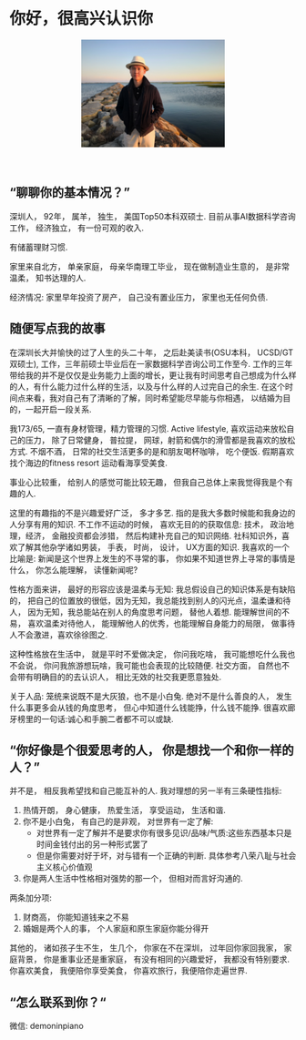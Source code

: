 # 你好，很高兴认识你

<p align="center"><img width=50% src="imgs/selfie.jpg"></p>
&nbsp;&nbsp;&nbsp;&nbsp;&nbsp;&nbsp;&nbsp;&nbsp;&nbsp;&nbsp;&nbsp;&nbsp;&nbsp;&nbsp;&nbsp;&nbsp;&nbsp;&nbsp;&nbsp;

## “聊聊你的基本情况？”

深圳人， 92年， 属羊， 独生， 美国Top50本科双硕士. 目前从事AI数据科学咨询工作， 经济独立， 有一份可观的收入.

有储蓄理财习惯.

家里来自北方， 单亲家庭， 母亲华南理工毕业， 现在做制造业生意的， 是非常温柔， 知书达理的人.

经济情况: 家里早年投资了房产， 自己没有置业压力， 家里也无任何负债.

## 随便写点我的故事

在深圳长大并愉快的过了人生的头二十年， 之后赴美读书(OSU本科， UCSD/GT双硕士), 工作，三年前硕士毕业后在一家数据科学咨询公司工作至今. 工作的三年带给我的并不是仅仅是业务能力上面的增长，更让我有时间思考自己想成为什么样的人，有什么能力过什么样的生活，以及与什么样的人过完自己的余生. 在这个时间点来看，我对自己有了清晰的了解，同时希望能尽早能与你相遇， 以结婚为目的，一起开启一段关系.

我173/65, 一直有身材管理，精力管理的习惯. Active lifestyle, 喜欢运动来放松自己的压力， 除了日常健身， 普拉提， 网球，射箭和偶尔的滑雪都是我喜欢的放松方式. 不烟不酒， 日常的社交生活更多的是和朋友喝杯咖啡， 吃个便饭. 假期喜欢找个海边的fitness resort 运动看海享受美食.

事业心比较重， 给别人的感觉可能比较无趣， 但我自己总体上来我觉得我是个有趣的人.

这里的有趣指的不是兴趣爱好广泛， 多才多艺. 指的是我大多数时候能和我身边的人分享有用的知识. 不工作不运动的时候， 喜欢无目的的获取信息: 技术， 政治地理，经济，  金融投资都会涉猎， 然后构建补充自己的知识网络. 社科知识外，喜欢了解其他杂学诸如男装， 手表， 时尚， 设计， UX方面的知识. 我喜欢的一个比喻是: 新闻是这个世界上发生的不寻常的事， 你如果不知道世界上寻常的事情是什么， 你怎么能理解， 读懂新闻呢?

性格方面来讲， 最好的形容应该是温柔与无知: 我总假设自己的知识体系是有缺陷的， 把自己的位置放的很低，因为无知，我总能找到别人的闪光点，温柔谦和待人， 因为无知，我总能站在别人的角度思考问题， 替他人着想. 能理解世间的不易， 喜欢温柔对待他人， 能理解他人的优秀，也能理解自身能力的局限， 做事待人不会激进，喜欢徐徐图之.

这种性格放在生活中， 就是平时不爱做决定， 你问我吃啥， 我可能想吃什么我也不会说， 你问我旅游想玩啥，我可能也会表现的比较随便. 社交方面， 自然也不会带有明确目的的去认识人， 相比无效的社交我更愿意独处.

关于人品: 笼统来说既不是大灰狼，也不是小白兔. 绝对不是什么善良的人， 发生什么事更多会从钱的角度思考， 但心中知道什么钱能挣，什么钱不能挣. 很喜欢廊牙榜里的一句话:诚心和手腕二者都不可以或缺.


## “你好像是个很爱思考的人， 你是想找一个和你一样的人？”

并不是， 相反我希望找和自己能互补的人. 我对理想的另一半有三条硬性指标:

1. 热情开朗， 身心健康， 热爱生活， 享受运动， 生活和谐.
2. 你不是小白兔， 有自己的是非观， 对世界有一定了解:
    * 对世界有一定了解并不是要求你有很多见识/品味/气质:这些东西基本只是时间金钱付出的另一种形式罢了
    * 但是你需要对好于坏，对与错有一个正确的判断. 具体参考八荣八耻与社会主义核心价值观
3. 你是两人生活中性格相对强势的那一个， 但相对而言好沟通的.

两条加分项:

1. 财商高， 你能知道钱来之不易
2. 婚姻是两个人的事， 个人家庭和原生家庭你能分得开


其他的， 诸如孩子生不生， 生几个， 你家在不在深圳， 过年回你家回我家， 家庭背景， 你是重事业还是重家庭， 有没有相同的兴趣爱好， 我都没有特别要求.
你喜欢美食， 我便陪你享受美食， 你喜欢旅行，我便陪你走遍世界.

## “怎么联系到你？“

微信: demoninpiano














